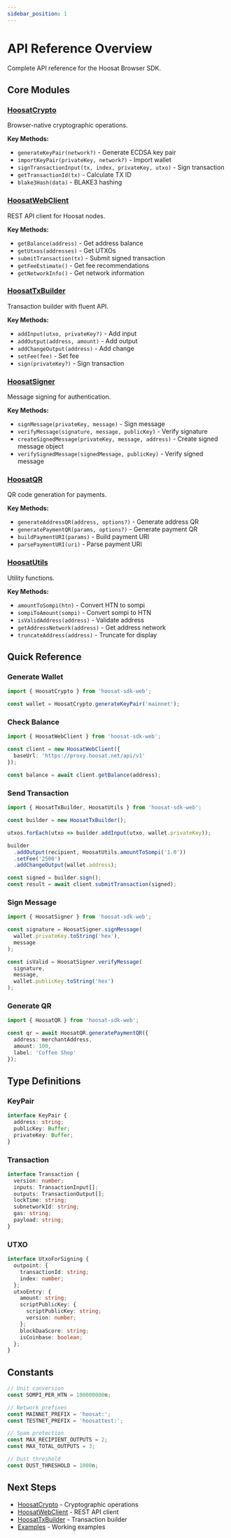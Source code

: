 ```yaml
---
sidebar_position: 1
---
```


# API Reference Overview

Complete API reference for the Hoosat Browser SDK.

## Core Modules

### [HoosatCrypto](./crypto.md)

Browser-native cryptographic operations.

**Key Methods:**
- `generateKeyPair(network?)` - Generate ECDSA key pair
- `importKeyPair(privateKey, network?)` - Import wallet
- `signTransactionInput(tx, index, privateKey, utxo)` - Sign transaction
- `getTransactionId(tx)` - Calculate TX ID
- `blake3Hash(data)` - BLAKE3 hashing

### [HoosatWebClient](./client.md)

REST API client for Hoosat nodes.

**Key Methods:**
- `getBalance(address)` - Get address balance
- `getUtxos(addresses)` - Get UTXOs
- `submitTransaction(tx)` - Submit signed transaction
- `getFeeEstimate()` - Get fee recommendations
- `getNetworkInfo()` - Get network information

### [HoosatTxBuilder](./tx-builder.md)

Transaction builder with fluent API.

**Key Methods:**
- `addInput(utxo, privateKey?)` - Add input
- `addOutput(address, amount)` - Add output
- `addChangeOutput(address)` - Add change
- `setFee(fee)` - Set fee
- `sign(privateKey?)` - Sign transaction

### [HoosatSigner](./signer.md)

Message signing for authentication.

**Key Methods:**
- `signMessage(privateKey, message)` - Sign message
- `verifyMessage(signature, message, publicKey)` - Verify signature
- `createSignedMessage(privateKey, message, address)` - Create signed message object
- `verifySignedMessage(signedMessage, publicKey)` - Verify signed message

### [HoosatQR](./qr.md)

QR code generation for payments.

**Key Methods:**
- `generateAddressQR(address, options?)` - Generate address QR
- `generatePaymentQR(params, options?)` - Generate payment QR
- `buildPaymentURI(params)` - Build payment URI
- `parsePaymentURI(uri)` - Parse payment URI

### [HoosatUtils](./utils.md)

Utility functions.

**Key Methods:**
- `amountToSompi(htn)` - Convert HTN to sompi
- `sompiToAmount(sompi)` - Convert sompi to HTN
- `isValidAddress(address)` - Validate address
- `getAddressNetwork(address)` - Get address network
- `truncateAddress(address)` - Truncate for display

## Quick Reference

### Generate Wallet

```typescript
import { HoosatCrypto } from 'hoosat-sdk-web';

const wallet = HoosatCrypto.generateKeyPair('mainnet');
```

### Check Balance

```typescript
import { HoosatWebClient } from 'hoosat-sdk-web';

const client = new HoosatWebClient({
  baseUrl: 'https://proxy.hoosat.net/api/v1'
});

const balance = await client.getBalance(address);
```

### Send Transaction

```typescript
import { HoosatTxBuilder, HoosatUtils } from 'hoosat-sdk-web';

const builder = new HoosatTxBuilder();

utxos.forEach(utxo => builder.addInput(utxo, wallet.privateKey));

builder
  .addOutput(recipient, HoosatUtils.amountToSompi('1.0'))
  .setFee('2500')
  .addChangeOutput(wallet.address);

const signed = builder.sign();
const result = await client.submitTransaction(signed);
```

### Sign Message

```typescript
import { HoosatSigner } from 'hoosat-sdk-web';

const signature = HoosatSigner.signMessage(
  wallet.privateKey.toString('hex'),
  message
);

const isValid = HoosatSigner.verifyMessage(
  signature,
  message,
  wallet.publicKey.toString('hex')
);
```

### Generate QR

```typescript
import { HoosatQR } from 'hoosat-sdk-web';

const qr = await HoosatQR.generatePaymentQR({
  address: merchantAddress,
  amount: 100,
  label: 'Coffee Shop'
});
```

## Type Definitions

### KeyPair

```typescript
interface KeyPair {
  address: string;
  publicKey: Buffer;
  privateKey: Buffer;
}
```

### Transaction

```typescript
interface Transaction {
  version: number;
  inputs: TransactionInput[];
  outputs: TransactionOutput[];
  lockTime: string;
  subnetworkId: string;
  gas: string;
  payload: string;
}
```

### UTXO

```typescript
interface UtxoForSigning {
  outpoint: {
    transactionId: string;
    index: number;
  };
  utxoEntry: {
    amount: string;
    scriptPublicKey: {
      scriptPublicKey: string;
      version: number;
    };
    blockDaaScore: string;
    isCoinbase: boolean;
  };
}
```

## Constants

```typescript
// Unit conversion
const SOMPI_PER_HTN = 100000000n;

// Network prefixes
const MAINNET_PREFIX = 'hoosat:';
const TESTNET_PREFIX = 'hoosattest:';

// Spam protection
const MAX_RECIPIENT_OUTPUTS = 2;
const MAX_TOTAL_OUTPUTS = 3;

// Dust threshold
const DUST_THRESHOLD = 1000n;
```

## Next Steps

- [HoosatCrypto](./crypto.md) - Cryptographic operations
- [HoosatWebClient](./client.md) - REST API client
- [HoosatTxBuilder](./tx-builder.md) - Transaction builder
- [Examples](../examples) - Working examples
